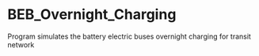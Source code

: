 # BEB_Overnight_Charging
Program simulates the battery electric buses overnight charging for transit network
